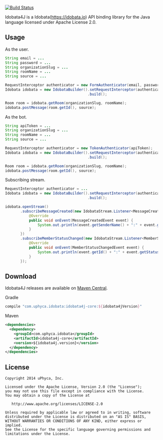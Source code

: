 [![Build Status](https://secure.travis-ci.org/uPhyca/idobata4j.png?branch=master)](http://travis-ci.org/uPhyca/idobata4j)

Idobata4J is a Idobata(https://idobata.io) API binding library for the Java language licensed under Apache License 2.0.

Usage
----

As the user.

```Java
String email = ...
String password = ...
String organizationSlug = ...
String roomName = ...
String source = ...

RequestInterceptor authenticator = new FormAuthenticator(email, password);
Idobata idobata = new IdobataBuilder().setRequestInterceptor(authenticator)
                                      .build();

Room room = idobata.getRoom(organizationSlug, roomName);
idobata.postMessage(room.getId(), source);

```

As the bot.

```Java
String apiToken = ...
String organizationSlug = ...
String roomName = ...
String source = ...

RequestInterceptor authenticator = new TokenAuthenticator(apiToken);
Idobata idobata = new IdobataBuilder().setRequestInterceptor(authenticator)
                                      .build();

Room room = idobata.getRoom(organizationSlug, roomName);
idobata.postMessage(room.getId(), source);

```

Subscribing stream.

```Java
RequestInterceptor authenticator = ...
Idobata idobata = new IdobataBuilder().setRequestInterceptor(authenticator)
                                      .build();

idobata.openStream()
       .subscribeMessageCreated(new IdobataStream.Listener<MessageCreatedEvent>() {
           @Override
           public void onEvent(MessageCreatedEvent event) {
               System.out.println(event.getSenderName() + ":" + event.getBody());
           }
       })
       .subscribeMemberStatusChanged(new IdobataStream.Listener<MemberStatusChangedEvent>() {
           @Override
           public void onEvent(MemberStatusChangedEvent event) {
               System.out.println(event.getId() + ":" + event.getStatus());
           }
       });
```

Download
-----

Idobata4J releases are available on [Maven Central](http://search.maven.org/#search%7Cga%7C1%7Cg%3A%22com.uphyca.idobata%22).

Gradle
```groovy
compile "com.uphyca.idobata:idobata4j-core:${idobata4jVersion}"
```

Maven
```xml
<dependencies>
  <dependency>
    <groupId>com.uphyca.idobata</groupId>
    <artifactId>idobata4j-core</artifactId>
    <version>${idobata4j.version}</version>
  </dependency>
</dependencies>
```

License
-------

    Copyright 2014 uPhyca, Inc.

    Licensed under the Apache License, Version 2.0 (the "License");
    you may not use this file except in compliance with the License.
    You may obtain a copy of the License at

       http://www.apache.org/licenses/LICENSE-2.0

    Unless required by applicable law or agreed to in writing, software
    distributed under the License is distributed on an "AS IS" BASIS,
    WITHOUT WARRANTIES OR CONDITIONS OF ANY KIND, either express or implied.
    See the License for the specific language governing permissions and
    limitations under the License.
